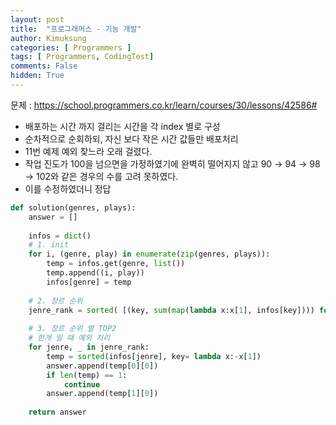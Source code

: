 ```yaml
---
layout: post
title:  "프로그래머스 - 기능 개발"
author: Kimuksung
categories: [ Programmers ]
tags: [ Programmers, CodingTest]
comments: False
hidden: True
---
```


문제 : https://school.programmers.co.kr/learn/courses/30/lessons/42586#

- 배포하는 시간 까지 걸리는 시간을 각 index 별로 구성
- 순차적으로 순회하되, 자신 보다 작은 시간 값들만 배포처리
- 11번 예제 예외 찾느라 오래 걸렸다.
- 작업 진도가 100을 넘으면을 가정하였기에 완벽히 떨어지지 않고 90 → 94 → 98 → 102와 같은 경우의 수를 고려 못하였다.
- 이를 수정하였더니 정답

```python
def solution(genres, plays):
    answer = []
    
    infos = dict()
    # 1. init
    for i, (genre, play) in enumerate(zip(genres, plays)):
        temp = infos.get(genre, list())
        temp.append((i, play))
        infos[genre] = temp
    
    # 2. 장르 순위
    jenre_rank = sorted( [(key, sum(map(lambda x:x[1], infos[key]))) for key in infos], key = lambda x:-x[1] )
    
    # 3. 장르 순위 별 TOP2
    # 한개 일 때 예외 처리
    for jenre, _ in jenre_rank:
        temp = sorted(infos[jenre], key= lambda x:-x[1])
        answer.append(temp[0][0])
        if len(temp) == 1:
            continue
        answer.append(temp[1][0])
            
    return answer
```